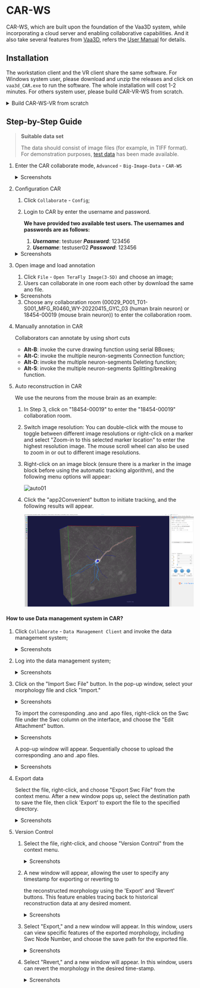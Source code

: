 # CAR-WS

CAR-WS, which are built upon the foundation of the Vaa3D system, while incorporating a cloud server and enabling collaborative capabilities. And it also take several features from [Vaa3D](http://www.vaa3d.org/), refers the [User Manual](https://github.com/Vaa3D/Vaa3D_Wiki/wiki/UserManual.wiki) for details.

## Installation

The workstation client and the VR client share the same software. For Windows system user, please download and unzip the releases and click on `vaa3d_CAR.exe` to run the software. The whole installation will cost 1-2 minutes. For others system user, please build CAR-VR-WS from scratch.

<details>
<summary>Build CAR-WS-VR from scratch</summary>

CAR-WS and CAR-VR clients share the same codebase based on Qt 4.7.3. You can refer to the following tutorials to compile.

- [On Linux](https://github.com/Vaa3D/Vaa3D_Wiki/wiki/Build-Vaa3D-on-Linux): Build CAR-VR-WS with MSVC and QMake.
- [On Windows](https://github.com/Vaa3D/Vaa3D_Wiki/wiki/Build-Vaa3D-on-Windows-(QMake)): Build CAR-VR-WS with LLVM and QMake.
- [On Mac](https://github.com/Vaa3D/Vaa3D_Wiki/wiki/Build-Vaa3D-on-Mac-OS): Build CAR-VR-WS with GCC and 
</details>

## Step-by-Step Guide

> **Suitable data set**
>
> The data should consist of image files (for example, in TIFF format). For demonstration purposes, [test data](../assets/demo_image_data) has been made available.

1. Enter the CAR collaborate mode, `Advanced` - `Big-Image-Data` - `CAR-WS`

    <details>
    <summary>Screenshots</summary>

    ![Entering](../assets/ws_entering.png)
    </details>

2. Configuration CAR

    1. Click `Collaborate` - `Config`;

    2. Login to CAR by enter the username and password.

       **We have provided two available test users. The usernames and passwords are as follows:**

       1. ***Username***: testuser ***Password***: 123456
       2. ***Username***: testuser02 ***Password***: 123456

    <details>
    <summary>Screenshots</summary>

    ![Configuration](../assets/ws_config.png)

    ![Authorization](../assets/ws_auth.png)
    </details>

3. Open image and load annotation

    1. Click `File` - `Open TeraFly Image(3-5D)` and choose an image;
    2. Users can collaborate in one room each other by download the same ano file.
    <details>
    <summary>Screenshots</summary>

    ![Load Ano 1](../assets/ws_load_ano_1.png)

    ![Load Ano 2](../assets/ws_load_ano_2.png)
    </details>

    3. Choose any collaboration room (00029_P001_T01-S001_MFG_R0460_WY-20220415_GYC_03  (human brain neuron) or 18454-00019 (mouse brain neuron)) to enter the collaboration room.

4. Manually annotation in CAR

    Collaborators can annotate by using short cuts

    - **Alt-B**: invoke the curve drawing function using serial BBoxes;
    - **Alt-C**: invoke the multiple neuron-segments Connection function;
    - **Alt-D**: invoke the multiple neuron-segments Deleting function;
    - **Alt-S**: invoke the multiple neuron-segments Splitting/breaking function.

5. Auto reconstruction in CAR
   
   We use the neurons from the mouse brain as an example:
   
   1. In Step 3, click on "18454-00019" to enter the "18454-00019" collaboration room.

   2. Switch image resolution: You can double-click with the mouse to toggle between different image resolutions or right-click on a marker and select "Zoom-in to this selected marker location" to enter the highest resolution image. The mouse scroll wheel can also be used to zoom in or out to different image resolutions.

   3. Right-click on an image block (ensure there is a marker in the image block before using the automatic tracking algorithm), and the following menu options will appear:

      ![auto01](../assets/auto01.png)

   4. Click the "app2Convenient" button to initiate tracking, and the following results will appear.

      ![auto02](../assets/auto02.png)

#### How to use Data management system in CAR?

1. Click `Collaborate` - `Data Management Client` and invoke the data management system;

   <details>
   <summary>Screenshots</summary>

   ![ws_dbms_01](../assets/ws_dbms_01.png)
   </details>

2. Log into the data management system;

   <details>
   <summary>Screenshots</summary>

   ![ws_dbms_login](../assets/ws_dbms_login.png)
   </details>

3. Click on the "Import Swc File" button. In the pop-up window, select your morphology file and click "Import."

   <details>
   <summary>Screenshots</summary>

   ![ws_dbms_import_swc_01](../assets/ws_dbms_import_swc_01.png)

   ![ws_dbms_import_swc_02](../assets/ws_dbms_import_swc_02.png)
   </details>

   To import the corresponding .ano and .apo files, right-click on the Swc file under the Swc column on the interface, and choose the "Edit Attachment" button.

   <details>
   <summary>Screenshots</summary>

   ![ws_dbms_import_ano_apo_01](../assets/ws_dbms_import_ano_apo_01.png)

   </details>

   A pop-up window will appear. Sequentially choose to upload the corresponding .ano and .apo files.

   <details>
   <summary>Screenshots</summary>

   ![ws_dbms_import_ano_apo_02](../assets/ws_dbms_import_ano_apo_02.png)

   </details>

4. Export data

   Select the file, right-click, and choose "Export Swc File" from the context menu. After a new window pops up, select the destination path to save the file, then click 'Export' to export the file to the specified directory.

   <details>
   <summary>Screenshots</summary>

   ![ws_dbms_export_swc_01](../assets/ws_dbms_export_swc_01.png)

   ![ws_dbms_export_swc_02](../assets/ws_dbms_export_swc_02.png)
   </details>

5. Version Control 

   1. Select the file, right-click, and choose "Version Control" from the context menu.

      <details>
      <summary>Screenshots</summary>

      ![version_control_00](../assets/version_control_00.png)

      </details>

   2. A new window will appear, allowing the user to specify any timestamp for exporting or reverting to  

      the reconstructed morphology using the 'Export' and 'Revert' buttons. This feature enables tracing back to historical reconstruction data at any desired moment.

      <details>
      <summary>Screenshots</summary>

      ![version_control_01](../assets/version_control_01.png)

      </details>

   3. Select "Export," and a new window will appear. In this window, users can view specific features of the exported morphology, including Swc Node Number, and choose the save path for the exported file.

      <details>
      <summary>Screenshots</summary>

      ![version_control_02](../assets/version_control_02.png)

      </details>

   4. Select "Revert," and a new window will appear. In this window, users can revert the morphology in the desired time-stamp.

      <details>
      <summary>Screenshots</summary>

      ​    ![revert](../assets/revert.png)

​		</details>

